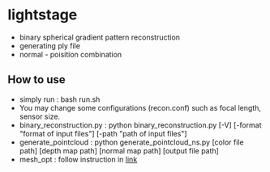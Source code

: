 # lightstage

- binary spherical gradient pattern reconstruction
- generating ply file
- normal - poisition combination

## How to use

* simply run :
   bash run.sh 
* You may change some configurations (recon.conf) such as focal length, sensor size.
* binary_reconstruction.py :
    python binary_reconstruction.py [-V] [-format "format of input files"]  [-path "path of input files"]
* generate_pointcloud :
    python generate_pointcloud_ns.py [color file path] [depth map path] [normal map path] [output file path]
* mesh_opt : follow instruction in [link](https://github.com/givenone/normal_position_combination)